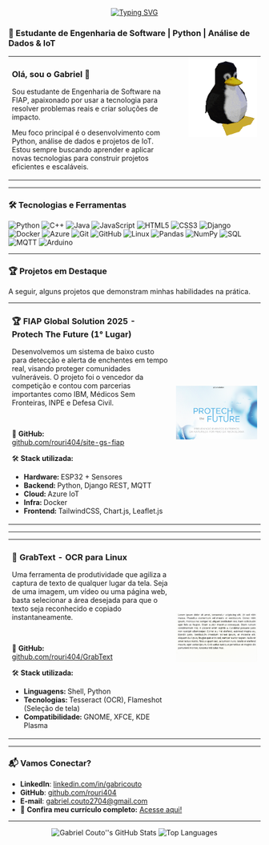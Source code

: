 <p align="center">
<a href="https://git.io/typing-svg"><img src="https://readme-typing-svg.herokuapp.com?font=Fira+Code&pause=1000&color=959595&width=435&lines=Ol%C3%A1%2C+sou+o+Gabriel+Couto!+%F0%9F%91%8B;Estudante+de+Engenharia+de+Software;Ci%C3%AAncia+de+Dados+%26+Matem%C3%A1tica" alt="Typing SVG" /></a>
</p>

### 🚀 Estudante de Engenharia de Software | Python | Análise de Dados & IoT

<table style="width:100%; border-collapse: collapse; border: none;">
  <tbody>
    <tr>
      <td width="70%" valign="top" style="border: none; padding-right: 30px;">
        <h3>Olá, sou o Gabriel 👋</h3>
        <p>
          Sou estudante de Engenharia de Software na FIAP, apaixonado por usar a tecnologia para resolver problemas reais e criar soluções de impacto.
        </p>
        <p>
          Meu foco principal é o desenvolvimento com Python, análise de dados e projetos de IoT. Estou sempre buscando aprender e aplicar novas tecnologias para construir projetos eficientes e escaláveis.
        </p>
      </td>
      <td width="30%" valign="top" style="border: none;">
        <img src="images/tux.gif" alt="Imagem de um programador" width="100%">
      </td>
    </tr>
  </tbody>
</table>

---

### 🛠 **Tecnologias e Ferramentas**

<img alt="Python" src="https://img.shields.io/badge/-Python-3776AB?style=flat-square&logo=python&logoColor=white" /> <img alt="C++" src="https://img.shields.io/badge/-C++-00599C?style=flat-square&logo=cplusplus&logoColor=white" /> <img alt="Java" src="https://img.shields.io/badge/-Java-007396?style=flat-square&logo=java&logoColor=white" /> <img alt="JavaScript" src="https://img.shields.io/badge/-JavaScript-F7DF1E?style=flat-square&logo=javascript&logoColor=white" /> <img alt="HTML5" src="https://img.shields.io/badge/-HTML5-E34F26?style=flat-square&logo=html5&logoColor=white" /> <img alt="CSS3" src="https://img.shields.io/badge/-CSS3-1572B6?style=flat-square&logo=css3&logoColor=white" /> <img alt="Django" src="https://img.shields.io/badge/-Django-092E20?style=flat-square&logo=django&logoColor=white" /> <img alt="Docker" src="https://img.shields.io/badge/-Docker-2496ED?style=flat-square&logo=docker&logoColor=white" /> <img alt="Azure" src="https://img.shields.io/badge/-Azure-0089D6?style=flat-square&logo=microsoftazure&logoColor=white" /> <img alt="Git" src="https://img.shields.io/badge/-Git-F05032?style=flat-square&logo=git&logoColor=white" /> <img alt="GitHub" src="https://img.shields.io/badge/-GitHub-181717?style=flat-square&logo=github&logoColor=white" /> <img alt="Linux" src="https://img.shields.io/badge/-Linux-FCC624?style=flat-square&logo=linux&logoColor=white" /> <img alt="Pandas" src="https://img.shields.io/badge/-Pandas-150458?style=flat-square&logo=pandas&logoColor=white" /> <img alt="NumPy" src="https://img.shields.io/badge/-NumPy-013243?style=flat-square&logo=numpy&logoColor=white" /> <img alt="SQL" src="https://img.shields.io/badge/-SQL-4479A1?style=flat-square&logo=postgresql&logoColor=white" /> <img alt="MQTT" src="https://img.shields.io/badge/-MQTT-660066?style=flat-square&logo=mqtt&logoColor=white" /> <img alt="Arduino" src="https://img.shields.io/badge/-Arduino-00979D?style=flat-square&logo=arduino&logoColor=white" />

---

### 🏆 **Projetos em Destaque**

A seguir, alguns projetos que demonstram minhas habilidades na prática.

<table>
  <tr>
    <td width="65%">
      <h3>🏆 FIAP Global Solution 2025 - Protech The Future (1° Lugar)</h3>
      <p>Desenvolvemos um sistema de baixo custo para detecção e alerta de enchentes em tempo real, visando proteger comunidades vulneráveis. O projeto foi o vencedor da competição e contou com parcerias importantes como IBM, Médicos Sem Fronteiras, INPE e Defesa Civil.</p>
      <br/>
      <p>🔗 <strong>GitHub:</strong><br/>
      <a href="https://github.com/rouri404/site-gs-fiap">github.com/rouri404/site-gs-fiap</a></p>
      <p>🛠️ <strong>Stack utilizada:</strong></p>
      <ul>
        <li><b>Hardware:</b> ESP32 + Sensores</li>
        <li><b>Backend:</b> Python, Django REST, MQTT</li>
        <li><b>Cloud:</b> Azure IoT</li>
        <li><b>Infra:</b> Docker</li>
        <li><b>Frontend:</b> TailwindCSS, Chart.js, Leaflet.js</li>
      </ul>
    </td>
    <td width="35%">
      <a href="https://github.com/rouri404/site-gs-fiap">
        <img src="images/globalsolution.png" alt="Imagem Global Solution" width="300">
      </a>
    </td>
  </tr>
</table>

---

<table>
  <tr>
    <td width="65%">
      <h3>🐧 GrabText - OCR para Linux</h3>
      <p>Uma ferramenta de produtividade que agiliza a captura de texto de qualquer lugar da tela. Seja de uma imagem, um vídeo ou uma página web, basta selecionar a área desejada para que o texto seja reconhecido e copiado instantaneamente.</p>
      <br/>
      <p>🔗 <strong>GitHub:</strong><br/>
      <a href="https://github.com/rouri404/GrabText">github.com/rouri404/GrabText</a></p>
      <p>🛠️ <strong>Stack utilizada:</strong></p>
      <ul>
        <li><b>Linguagens:</b> Shell, Python</li>
        <li><b>Tecnologias:</b> Tesseract (OCR), Flameshot (Seleção de tela)</li>
        <li><b>Compatibilidade:</b> GNOME, XFCE, KDE Plasma</li>
      </ul>
    </td>
    <td width="35%">
       <a href="https://github.com/rouri404/GrabText">
        <img src="images/preview.gif" alt="GIF de terminal Linux" width="300">
      </a>
    </td>
  </tr>
</table>

---

### 📬 **Vamos Conectar?**

* **LinkedIn**: [linkedin.com/in/gabricouto](https://linkedin.com/in/gabricouto)
* **GitHub**: [github.com/rouri404](https://github.com/rouri404)
* **E-mail**: [gabriel.couto2704@gmail.com](mailto:gabriel.couto2704@gmail.com)
* 📄 **Confira meu currículo completo:** [Acesse aqui!](https://github.com/rouri404/rouri404/blob/main/curriculo.pdf)

---

<div align="center">
  <img src="https://github-readme-stats.vercel.app/api?username=rouri404&show_icons=true&count_private=true&theme=radical" alt="Gabriel Couto''s GitHub Stats" width="400"/>
  <img src="https://github-readme-stats.vercel.app/api/top-langs/?username=rouri404&layout=compact&theme=radical" alt="Top Languages" width="400"/>
</div>
